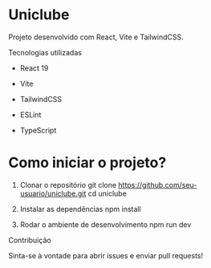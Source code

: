 # Uniclube

Projeto desenvolvido com React, Vite e TailwindCSS.

Tecnologias utilizadas

- React 19

- Vite

- TailwindCSS

- ESLint

- TypeScript

# Como iniciar o projeto?

1. Clonar o repositório
 git clone https://github.com/seu-usuario/uniclube.git
 cd uniclube

2. Instalar as dependências
npm install

3. Rodar o ambiente de desenvolvimento
npm run dev

Contribuição

Sinta-se à vontade para abrir issues e enviar pull requests!
